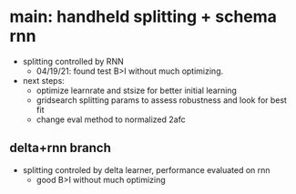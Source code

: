 # main: handheld splitting + schema rnn
- splitting controlled by RNN
  - 04/19/21: found test B>I without much optimizing.
- next steps:
  - optimize learnrate and stsize for better initial learning 
  - gridsearch splitting params to assess robustness and look for best fit
  - change eval method to normalized 2afc


## delta+rnn branch
- splitting controled by delta learner, performance evaluated on rnn
  - good B>I without much optimizing
